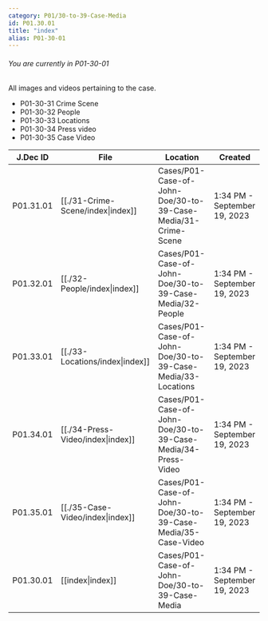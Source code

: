 ```yaml
---
category: P01/30-to-39-Case-Media
id: P01.30.01
title: "index"
alias: P01-30-01
---
```

###### You are currently in P01-30-01

All images and videos pertaining to the case.

- P01-30-31 Crime Scene
- P01-30-32 People
-  P01-30-33 Locations
- P01-30-34 Press video
- P01-30-35 Case Video

| J.Dec ID  | File                                                                              | Location                                                      | Created                      |
| --------- | --------------------------------------------------------------------------------- | ------------------------------------------------------------- | ---------------------------- |
| P01.31.01 | [[./31-Crime-Scene/index\|index]] | Cases/P01-Case-of-John-Doe/30-to-39-Case-Media/31-Crime-Scene | 1:34 PM - September 19, 2023 |
| P01.32.01 | [[./32-People/index\|index]]      | Cases/P01-Case-of-John-Doe/30-to-39-Case-Media/32-People      | 1:34 PM - September 19, 2023 |
| P01.33.01 | [[./33-Locations/index\|index]]   | Cases/P01-Case-of-John-Doe/30-to-39-Case-Media/33-Locations   | 1:34 PM - September 19, 2023 |
| P01.34.01 | [[./34-Press-Video/index\|index]] | Cases/P01-Case-of-John-Doe/30-to-39-Case-Media/34-Press-Video | 1:34 PM - September 19, 2023 |
| P01.35.01 | [[./35-Case-Video/index\|index]]  | Cases/P01-Case-of-John-Doe/30-to-39-Case-Media/35-Case-Video  | 1:34 PM - September 19, 2023 |
| P01.30.01 | [[index\|index]]                | Cases/P01-Case-of-John-Doe/30-to-39-Case-Media                | 1:34 PM - September 19, 2023 |


